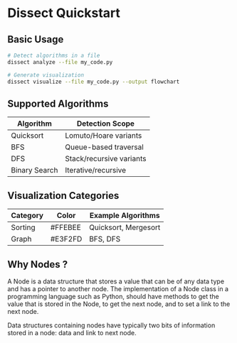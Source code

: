 # Dissect Quickstart

## Basic Usage
```bash
# Detect algorithms in a file
dissect analyze --file my_code.py

# Generate visualization
dissect visualize --file my_code.py --output flowchart
```

## Supported Algorithms
| Algorithm       | Detection Scope          |
|-----------------|--------------------------|
| Quicksort       | Lomuto/Hoare variants    |
| BFS             | Queue-based traversal    |
| DFS             | Stack/recursive variants |
| Binary Search   | Iterative/recursive      |

## Visualization Categories
| Category  | Color     | Example Algorithms |
|-----------|-----------|---------------------|
| Sorting   | #FFEBEE   | Quicksort, Mergesort|
| Graph     | #E3F2FD   | BFS, DFS            |


## Why Nodes ? 
A Node is a data structure that stores a value that can be of any data type and has a pointer to another node. The implementation of a Node class in a programming language such as Python, should have methods to get the value that is stored in the Node, to get the next node, and to set a link to the next node.

Data structures containing nodes have typically two bits of information stored in a node: data and link to next node.